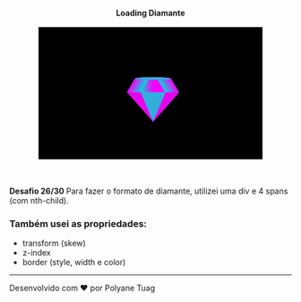 <p align="center"><strong>Loading Diamante</strong><br><br>
 <img width= '400' src="../.github/gifts/Dia26.gif">
</p><br>

 <p><strong>Desafio 26/30</strong>  Para fazer o formato de diamante, utilizei uma div e 4 spans (com nth-child).</p>
 
 ### Também usei as propriedades: 
 - transform (skew)
 - z-index
 - border (style, width e color)

 ---
Desenvolvido com ❤ por Polyane Tuag